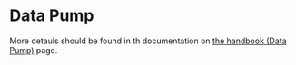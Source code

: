 # Data Pump

More detauls should be found in th documentation on [the handbook (Data Pump)](https://about.gitlab.com/handbook/business-technology/data-team/platform/#data-pump) page.


